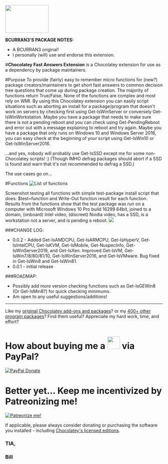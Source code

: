 <img src="https://raw.githubusercontent.com/bcurran3/ChocolateyPackages/master/InstChoco/InstChoco_icon.png" width="139" height="88">

**BCURRAN3'S PACKAGE NOTES:**

* A BCURRAN3 original!
* I personally (will) use and endorse this extension.

#**Chocolatey Fast Answers Extension** is a Chocolatey extension for use as a dependency by package maintainers.

#Purpose
To provide (fairly) easy to remember micro functions for (new?) package creators/maintainers to get short fast answers to common decision tree questions that come up during package creation. The majority of functions return True/False. None of the functions are complex and most rely on WMI. By using this Chocolatey extension you can easily script situations such as aborting an install for a package/program that doesn't work on servers by checking first using Get-IsWinServer or conversely Get-IsWinWorkstation. Maybe you have a package that needs to make sure there is not a pending reboot and you can check using Get-PendingReboot and error out with a message explaining to reboot and try again. Maybe you have a package that only runs on Windows 10 and Windows Server 2016, you can easy check at the beginning of your script using Get-IsWin10 or Get-IsWinServer2016. 

...and yes, nobody will probably use Get-IsSSD except me for some non-Chocolatey scripts! :) 
(Though IMHO defrag packages should abort if a SSD is found and warn that it's not recommended to defrag a SSD.)

The use cases go on...

#Functions
![List of functions](https://raw.githubusercontent.com/bcurran3/ChocolateyPackages/master/chocolatey-fastanswers.extension/List_of_functions.png)

Screenshot testing all functions with simple test-package install script that does: $test=function and Write-Out function result for each function. Results from the functions show that the test package was run on a computer with Microsoft Windows 10 Pro build 16299 64bit, joined to a domain, (onboard) Intel video, (discreet) Nvidia video, has a SSD, is a workstation not a server, and is pending a reboot.
![](https://raw.githubusercontent.com/bcurran3/ChocolateyPackages/master/chocolatey-fastanswers.extension/chocolatey-fastanswers.extension.png)

###CHANGE LOG:
* 0.0.2 - Added Get-IsAMDCPU, Get-IsARMCPU, Get-IsHyperV, Get-IsIntelCPU, Get-IsKVM, Get-IsMobile, Get-NuspecInfo, Get-IsWinServer2019, and Get-IsXen. Improved Get-IsVM, Get-IsWin7/8/80/81/10, Get-IsWinServer2016, and Get-IsVMware. Bug fixed in Get-IsWin8 and Get-IsWin81.
* 0.0.1 - initial release

###ROADMAP:
* Possibly add more version checking functions such as Get-IsGEWin8 (Or Get-IsMin8?) for quick checking minimums. 
* Am open to any useful suggestions/additions!

***

Like my [original Chocolatey add-ons and packages](https://chocolatey.org/search?q=tag%3Abcurran3)? or my [400+ other program packages](https://chocolatey.org/profiles/bcurran3)? Find them useful? Appreciate my hard work, time, and effort?


<h1>How about buying me a <img src="https://cdn.rawgit.com/bcurran3/ChocolateyPackages/master/mylogos/beer.png" alt="" width="40" height="40"> via PayPal?</h1>

[![PayPal Donate](https://www.paypalobjects.com/webstatic/mktg/logo/AM_SbyPP_mc_vs_dc_ae.jpg)](https://www.paypal.me/bcurran3donations)

<h1>Better yet... Keep me incentivized by Patreonizing me!</h1>

[![Patreonize me!](https://c5.patreon.com/external/logo/downloads_wordmark_white_on_coral.png)](https://www.patreon.com/bcurran3)


If applicable, please always consider donating or purchasing the software you installed - including [Chocolatey's licensed editions](https://chocolatey.org/pricing).

<h3>TIA,</h3>

<h3>Bill</h3>